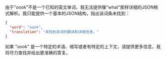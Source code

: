 由于"oook"不是一个已知的英文单词，我无法提供像"what"那样详细的JSON格式解析。我只能提供一个基本的JSON结构，指出该词条未找到：

```json
{
  "word": "oook",
  "translation": "未找到该词的翻译和详细信息。"
}
```

如果 "oook" 是一个特定的术语、缩写或者有特定的上下文，请提供更多信息，我将尽力查找并给出更准确的答复。
 